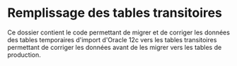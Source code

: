 # Remplissage des tables transitoires

Ce dossier contient le code permettant de migrer et de corriger les données des tables temporaires d'import d'Oracle 12c vers les tables transitoires permettant de corriger les données avant de les migrer vers les tables de production.
